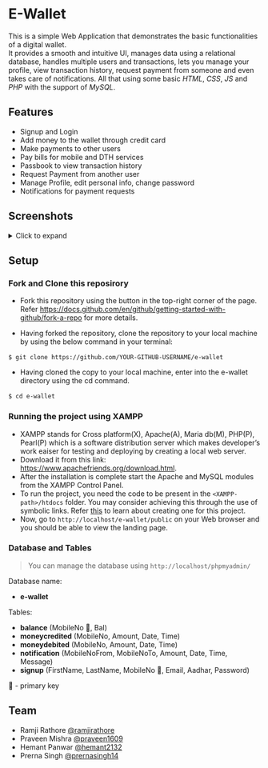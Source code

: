 # E-Wallet

This is a simple Web Application that demonstrates the basic functionalities of a digital wallet.  
It provides a smooth and intuitive UI, manages data using a relational database, handles multiple users and transactions, lets you manage your profile, view transaction history, request payment from someone and even takes care of notifications.
All that using some basic _HTML_, _CSS_, _JS_ and _PHP_ with the support of _MySQL_.

## Features

- Signup and Login
- Add money to the wallet through credit card
- Make payments to other users
- Pay bills for mobile and DTH services
- Passbook to view transaction history
- Request Payment from another user
- Manage Profile, edit personal info, change password
- Notifications for payment requests

## Screenshots

<details>
  <summary>Click to expand</summary>

| <img src="./assets/screenshots/landing-page.png" width> |
| :-----------------------------------------------------: |
|                      Landing page                       |

| <img src="./assets/screenshots/signup-about.png" height=250 width=1000> | <img src="./assets/screenshots/signup-verification.png" height=250 width=1000> |
| :---------------------------------------------------------------------: | :----------------------------------------------------------------------------: |
|                             Signup - About                              |                             Signup - Verification                              |

<div>
  <div align="center">
    <img src="./assets/screenshots/login.png" height=300 width=500>
  </div>

  <div align="center">
    Login
  </div>
</div>

<br />

| <img src="./assets/screenshots/homepage.png"> |
| :-------------------------------------------: |
|                   Homepage                    |

| <img src="./assets/screenshots/pay-user.png" height=200 width=1200> | <img src="./assets/screenshots/pay-dth.png"> |
| :-----------------------------------------------------------------: | :------------------------------------------: |
|                             Pay - User                              |                Pay - Service                 |

<div>
  <div align="center">
    <img src="./assets/screenshots/add-money.png" height=300 width=500>
  </div>

  <div align="center">
    Add Money
  </div>
</div>

<br />

| <img src="./assets/screenshots/passbook.png"> |
| :-------------------------------------------: |
|                   Passbook                    |

<div>
  <div align="center">
    <img src="./assets/screenshots/request-payment.png" height=300 width=500>
  </div>

  <div align="center">
    Request Payment
  </div>
</div>

<br />

| <img src="./assets/screenshots/profile-personal-info.png"> |
| :--------------------------------------------------------: |
|                          Profile                           |

| <img src="./assets/screenshots/notifications.png"> |
| :------------------------------------------------: |
|                   Notifications                    |

</details>

## Setup

### Fork and Clone this reposirory

- Fork this repository using the button in the top-right corner of the page. Refer https://docs.github.com/en/github/getting-started-with-github/fork-a-repo for more details.

- Having forked the repository, clone the repository to your local machine by using the below command in your terminal:

```
$ git clone https://github.com/YOUR-GITHUB-USERNAME/e-wallet
```

- Having cloned the copy to your local machine, enter into the e-wallet directory using the cd command.

```
$ cd e-wallet
```

### Running the project using XAMPP

- XAMPP stands for Cross platform(X), Apache(A), Maria db(M), PHP(P), Pearl(P) which is a software distribution server which makes developer’s work eaiser for testing and deploying by creating a local web server.
- Download it from this link: https://www.apachefriends.org/download.html.
- After the installation is complete start the Apache and MySQL modules from the XAMPP Control Panel.
- To run the project, you need the code to be present in the `<XAMPP-path>/htdocs` folder. You may consider achieving this through the use of symbolic links. Refer [this](https://www.howtogeek.com/howto/16226/complete-guide-to-symbolic-links-symlinks-on-windows-or-linux/) to learn about creating one for this project.
- Now, go to `http://localhost/e-wallet/public` on your Web browser and you should be able to view the landing page.

### Database and Tables

> You can manage the database using `http://localhost/phpmyadmin/`

Database name:

- **e-wallet**

Tables:

- **balance** (MobileNo 🔑, Bal)
- **moneycredited** (MobileNo, Amount, Date, Time)
- **moneydebited** (MobileNo, Amount, Date, Time)
- **notification** (MobileNoFrom, MobileNoTo, Amount, Date, Time, Message)
- **signup** (FirstName, LastName, MobileNo 🔑, Email, Aadhar, Password)

🔑 - primary key

## Team

- Ramji Rathore [@ramjirathore](https://github.com/ramjirathore)
- Praveen Mishra [@praveen1609](https://github.com/praveen1609)
- Hemant Panwar [@hemant2132](https://github.com/hemant2132)
- Prerna Singh [@prernasingh14](https://github.com/prernasignh14)

